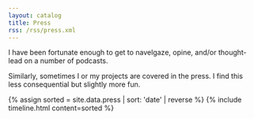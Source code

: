 ```yaml
---
layout: catalog
title: Press
rss: /rss/press.xml
---
```


<style>
.tabular-content-item {
  min-height: 50px;
}  
</style>

I have been fortunate enough to get to navelgaze, opine, and/or thought-lead on a number of podcasts.

Similarly, sometimes I or my projects are covered in the press. I find this less consequential but slightly more fun.

{% assign sorted = site.data.press | sort: 'date' | reverse %}
{% include timeline.html content=sorted %}